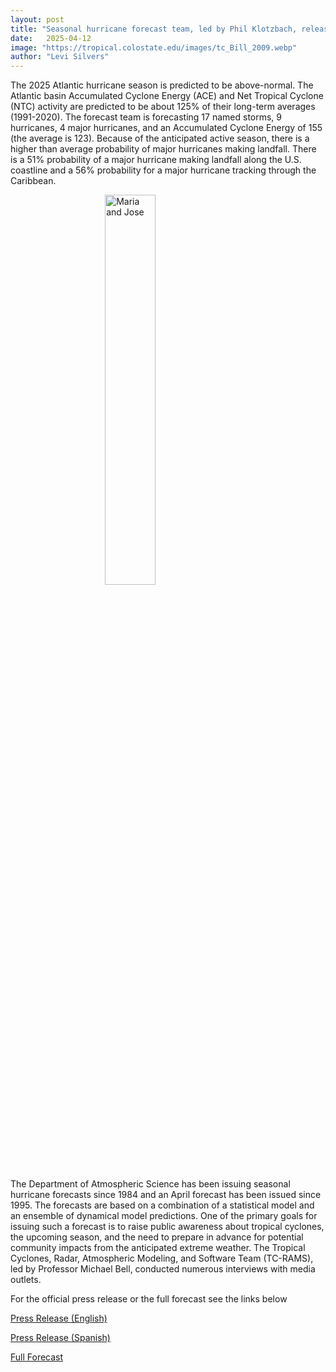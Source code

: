 ```yaml
---
layout: post
title: "Seasonal hurricane forecast team, led by Phil Klotzbach, releases the first forecast for the upcoming 2025 Atlantic Hurricane season."
date:   2025-04-12
image: "https://tropical.colostate.edu/images/tc_Bill_2009.webp"
author: "Levi Silvers"
---
```


The 2025 Atlantic hurricane season is predicted to be above-normal.  The Atlantic basin Accumulated Cyclone Energy (ACE) and Net Tropical Cyclone (NTC) activity are predicted to be about 125% of their long-term averages (1991-2020).  The forecast team is forecasting 17 named storms, 9 hurricanes, 4 major hurricanes, and an Accumulated Cyclone Energy of 155 (the average is 123).  Because of the anticipated active season, there is a higher than average probability of major hurricanes making landfall.  There is a 51% probability of a major hurricane making landfall along the U.S. coastline and a 56% probability for a major hurricane tracking through the Caribbean.      


<!--more-->

<img src= "https://tropical.colostate.edu/images/tc_Maria_Jose_2017.webp"
     alt="Maria and Jose"
     style=" display: block;margin-left: auto;margin-right: auto;width: 40%;" />


The Department of Atmospheric Science has been issuing seasonal hurricane forecasts since 1984 and an April forecast has been issued since 1995.  The forecasts are based on a combination of a statistical model and an ensemble of dynamical model predictions.  One of the primary goals for issuing such a forecast is to raise public awareness about tropical cyclones, the upcoming season, and the need to prepare in advance for potential community impacts from the anticipated extreme weather.  The Tropical Cyclones, Radar, Atmospheric Modeling, and Software Team (TC-RAMS), led by Professor Michael Bell, conducted numerous interviews with media outlets.    

For the official press release or the full forecast see the links below

[Press Release (English)](https://tropical.colostate.edu/Forecast/2025-04-pressrelease.pdf)

[Press Release (Spanish)](https://tropical.colostate.edu/Forecast/2025-04-pressrelease_Spanish.pdf)

[Full Forecast](https://tropical.colostate.edu/Forecast/2025-04.pdf)
